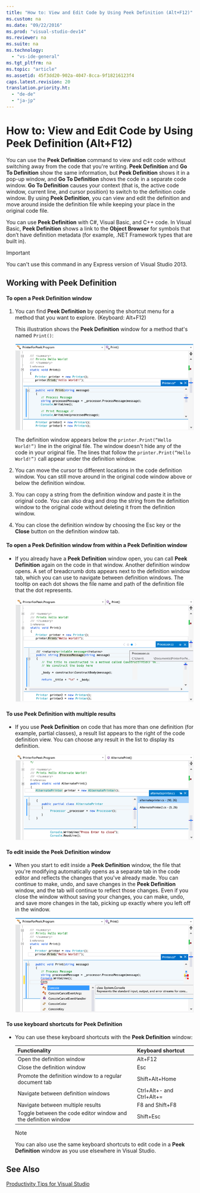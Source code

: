 ```yaml
---
title: "How to: View and Edit Code by Using Peek Definition (Alt+F12)"
ms.custom: na
ms.date: "09/22/2016"
ms.prod: "visual-studio-dev14"
ms.reviewer: na
ms.suite: na
ms.technology: 
  - "vs-ide-general"
ms.tgt_pltfrm: na
ms.topic: "article"
ms.assetid: 45f3dd20-902a-4047-8cca-9f18216123f4
caps.latest.revision: 20
translation.priority.ht: 
  - "de-de"
  - "ja-jp"
---
```

# How to: View and Edit Code by Using Peek Definition (Alt+F12)
You can use the **Peek Definition** command to view and edit code without switching away from the code that you're writing. **Peek Definition** and **Go To Definition** show the same information, but **Peek Definition** shows it in a pop-up window, and **Go To Definition** shows the code in a separate code window. **Go To Definition** causes your context (that is, the active code window, current line, and cursor position) to switch to the definition code window. By using **Peek Definition**, you  can view and edit the definition and move around inside the definition file while keeping your place in the original code file.  
  
 You can use **Peek Definition** with C#, Visual Basic, and C++ code. In Visual Basic, **Peek Definition** shows a link to the **Object Browser** for symbols that don’t have definition metadata (for example, .NET Framework types that are built in).  
  
> [!IMPORTANT]
>  You can't use this command in any Express version of Visual Studio 2013.  
  
## Working with Peek Definition  
  
#### To open a Peek Definition window  
  
1.  You can find **Peek Definition** by opening the shortcut menu for a method that you want to explore. (Keyboard: Alt+F12)  
  
     This illustration shows the **Peek Definition** window for a method that's named `Print()`:  
  
     ![Peek Window](../VS_csharp/media/peekwindow.png "PeekWindow")  
  
     The definition window appears below the `printer.Print(“Hello World!”)` line in the original file. The window doesn't hide any of the code in your original file. The lines that follow the `printer.Print(“Hello World!”)` call appear under the definition window.  
  
2.  You can move the cursor to different locations in the code definition window. You can still move around in the original code window above or below the definition window.  
  
3.  You can copy a string from the definition window and paste it in the original code. You can also drag and drop the string from the definition window to the original code without deleting it from the definition window.  
  
4.  You can close the definition window by choosing the Esc key or the **Close** button on the definition window tab.  
  
#### To open a Peek Definition window from within a Peek Definition window  
  
-   If you already have a **Peek Definition** window open, you can call **Peek Definition** again on the code in that window. Another definition window opens. A set of breadcrumb dots appears next to the definition window tab, which you can use to navigate between definition windows. The tooltip on each dot shows the file name and path of the definition file that the dot represents.  
  
     ![Peek window within a Peek window](../VS_csharp/media/peekwithinpeek.png "PeekWithinPeek")  
  
#### To use Peek Definition with multiple results  
  
-   If you use **Peek Definition** on code that has more than one definition (for example, partial classes), a result list appears to the right of the code definition view. You can choose any result in the list to display its definition.  
  
     ![Peek window from multiple results](../VS_csharp/media/peekmultiple.png "PeekMultiple")  
  
#### To edit inside the Peek Definition window  
  
-   When you start to edit inside a **Peek Definition** window, the file that you're modifying automatically opens as a separate tab in the code editor and reflects the changes that you've already made. You can continue to make, undo, and save changes in the **Peek Definition** window, and the tab will continue to reflect those changes. Even if you close the window without saving your changes, you can make, undo, and save more changes in the tab, picking up exactly where you left off in the window.  
  
     ![Editing within a Peek window](../VS_csharp/media/peekedit.png "PeekEdit")  
  
#### To use keyboard shortcuts for Peek Definition  
  
-   You can use these keyboard shortcuts with the **Peek Definition** window:  
  
    |Functionality|Keyboard shortcut|  
    |-------------------|-----------------------|  
    |Open the definition window|Alt+F12|  
    |Close the definition window|Esc|  
    |Promote the definition window to a regular document tab|Shift+Alt+Home|  
    |Navigate between definition windows|Ctrl+Alt+- and Ctrl+Alt+=|  
    |Navigate between multiple results|F8 and Shift+F8|  
    |Toggle between the code editor window and the definition window|Shift+Esc|  
  
    > [!NOTE]
    >  You can also use the same keyboard shortcuts to edit code in a **Peek Definition** window as you use elsewhere in Visual Studio.  
  
## See Also  
 [Productivity Tips for Visual Studio](../VS_csharp/productivity-tips-for-visual-studio.md)